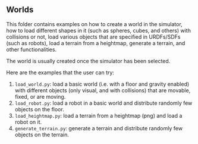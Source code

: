 ## Worlds

This folder contains examples on how to create a world in the simulator, how to load different shapes in it (such 
as spheres, cubes, and others) with collisions or not, load various objects that are specified in URDFs/SDFs (such 
as robots), load a terrain from a heightmap, generate a terrain, and other functionalities.

The world is usually created once the simulator has been selected.

Here are the examples that the user can try:
1. `load_world.py`: load a basic world (i.e. with a floor and gravity enabled) with different objects (only visual, 
and with collisions) that are movable, fixed, or are moving.
2. `load_robot.py`: load a robot in a basic world and distribute randomly few objects on the floor.
3. `load_heightmap.py`: load a terrain from a heightmap (png) and load a robot on it.
4. `generate_terrain.py`: generate a terrain and distribute randomly few objects on the terrain.

